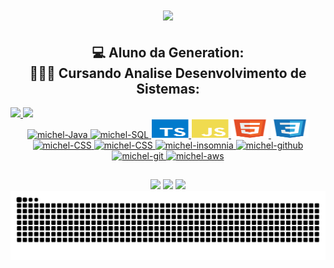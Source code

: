 <h1 align="center">
  <img src="https://readme-typing-svg.herokuapp.com?font=Fira+Code&weight=600&size=27&pause=1000&center=true&vCenter=true&multiline=true&random=false&width=500&height=90&lines=System.out.print(%22Hi+There!+%F0%9F%91%8B;I'm+Michel+Gonçalves+%F0%9F%91%A8%F0%9F%8F%BF%E2%80%8D%F0%9F%92%BB" />

<h2 align="center">
  💻 Aluno da Generation: <br>
  👨🏾‍🎓 Cursando Analise Desenvolvimento de Sistemas:
</h2>

<a href="https://github.com/anuraghazra/github-readme-stats">
 <img height="190em" src="https://github-readme-stats.vercel.app/api?username=Michel9406&rank_icon=github&theme=holi"/>
</a>
<a href="https://github.com/anuraghazra/convoychat">
<img height="190em" src="https://github-readme-stats.vercel.app/api/top-langs/?username=Michel9406&layout=compact&langs_count=7&theme=holi"/>




<div align="center">
  
   <img align="flex" alt="michel-Java" height="40" width="60" src="https://cdn.jsdelivr.net/gh/devicons/devicon@latest/icons/java/java-original-wordmark.svg">   
   <img align="flex" alt="michel-SQL" height="40" width="60" src="https://cdn.jsdelivr.net/gh/devicons/devicon@latest/icons/mysql/mysql-original-wordmark.svg">                   
   <img align="flex" alt="michel-Ts" height="30" width="60" src="https://raw.githubusercontent.com/devicons/devicon/master/icons/typescript/typescript-plain.svg">
   <img align="flex" alt="michel-Js" height="30" width="60" src="https://raw.githubusercontent.com/devicons/devicon/master/icons/javascript/javascript-plain.svg">
   <img align="flex" alt="michel-HTML" height="30" width="60" src="https://raw.githubusercontent.com/devicons/devicon/master/icons/html5/html5-original.svg">
   <img align="flex" alt="michel-CSS" height="30" width="60" src="https://raw.githubusercontent.com/devicons/devicon/master/icons/css3/css3-original.svg">   
   <img  align="flex" alt="michel-CSS" height="30" width="60" src="https://cdn.jsdelivr.net/gh/devicons/devicon@latest/icons/nodejs/nodejs-original-wordmark.svg" />
   <img  align="flex" alt="michel-CSS" height="30" width="60" src="https://cdn.jsdelivr.net/gh/devicons/devicon@latest/icons/spring/spring-original-wordmark.svg" />
          
   <img align="flex" alt="michel-insomnia" height="40" width="60" src="https://cdn.jsdelivr.net/gh/devicons/devicon@latest/icons/insomnia/insomnia-original-wordmark.svg" />
   <img align="flex" alt="michel-github" height="30" width="60" src="https://cdn.jsdelivr.net/gh/devicons/devicon@latest/icons/github/github-original-wordmark.svg" />
   <img align="flex" alt="michel-git" height="40" width="60" src="https://cdn.jsdelivr.net/gh/devicons/devicon@latest/icons/git/git-original-wordmark.svg">
   <img align="flex" alt="michel-aws" height="30" width="60" src="https://cdn.jsdelivr.net/gh/devicons/devicon@latest/icons/amazonwebservices/amazonwebservices-original-wordmark.svg" />
         
          
</div>
  
  ##

<div align="center">
 <a href="https://www.linkedin.com/in/michelgon%C3%A7alvess/" target="_blank"><img src="https://img.shields.io/badge/-LinkedIn-%230077B5?style=for-the-badge&logo=linkedin&logoColor=white" target="_blank"></a> 
  <a href="https://discord.com/channels/@me" target="_blank"><img src="https://img.shields.io/badge/Discord-7289DA?style=for-the-badge&logo=discord&logoColor=white" target="_blank"></a> 
  <a href = "mailto:michel9406@hotmail.com"><img src="https://img.shields.io/badge/-Gmail-%23333?style=for-the-badge&logo=gmail&logoColor=white" target="_blank"></a>
  
<picture>
  <source media="(prefers-color-scheme: dark)" srcset="https://raw.githubusercontent.com/Michel9406/Michel9406/output/github-contribution-grid-snake-dark.svg">
  <source media="(prefers-color-scheme: light)" srcset="https://raw.githubusercontent.com/Michel9406/Michel9406/output/github-contribution-grid-snake.svg">
  <img alt="github contribution grid snake animation" src="https://raw.githubusercontent.com/Michel9406/Michel9406/output/github-contribution-grid-snake.svg">
</picture>



